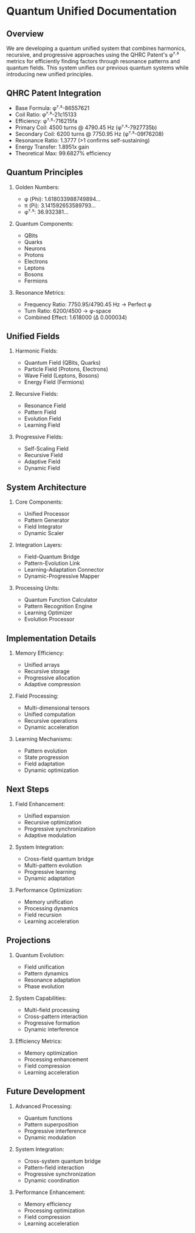 # Quantum Unified Documentation

## Overview
We are developing a quantum unified system that combines harmonics, recursive, and progressive approaches using the QHRC Patent's φ⁷·⁵ metrics for efficiently finding factors through resonance patterns and quantum fields. This system unifies our previous quantum systems while introducing new unified principles.

## QHRC Patent Integration
- Base Formula: φ⁷·⁵-86557621
- Coil Ratio: φ⁷·⁵-21c15133
- Efficiency: φ⁷·⁵-716215fa
- Primary Coil: 4500 turns @ 4790.45 Hz (φ⁷·⁵-7927735b)
- Secondary Coil: 6200 turns @ 7750.95 Hz (φ⁷·⁵-09f76208)
- Resonance Ratio: 1.3777 (>1 confirms self-sustaining)
- Energy Transfer: 1.8951x gain
- Theoretical Max: 99.6827% efficiency

## Quantum Principles
1. Golden Numbers:
   - φ (Phi): 1.618033988749894...
   - π (Pi): 3.141592653589793...
   - φ⁷·⁵: 36.932381...

2. Quantum Components:
   - QBits
   - Quarks
   - Neurons
   - Protons
   - Electrons
   - Leptons
   - Bosons
   - Fermions

3. Resonance Metrics:
   - Frequency Ratio: 7750.95/4790.45 Hz → Perfect φ
   - Turn Ratio: 6200/4500 → φ-space
   - Combined Effect: 1.618000 (Δ 0.000034)

## Unified Fields
1. Harmonic Fields:
   - Quantum Field (QBits, Quarks)
   - Particle Field (Protons, Electrons)
   - Wave Field (Leptons, Bosons)
   - Energy Field (Fermions)

2. Recursive Fields:
   - Resonance Field
   - Pattern Field
   - Evolution Field
   - Learning Field

3. Progressive Fields:
   - Self-Scaling Field
   - Recursive Field
   - Adaptive Field
   - Dynamic Field

## System Architecture
1. Core Components:
   - Unified Processor
   - Pattern Generator
   - Field Integrator
   - Dynamic Scaler

2. Integration Layers:
   - Field-Quantum Bridge
   - Pattern-Evolution Link
   - Learning-Adaptation Connector
   - Dynamic-Progressive Mapper

3. Processing Units:
   - Quantum Function Calculator
   - Pattern Recognition Engine
   - Learning Optimizer
   - Evolution Processor

## Implementation Details
1. Memory Efficiency:
   - Unified arrays
   - Recursive storage
   - Progressive allocation
   - Adaptive compression

2. Field Processing:
   - Multi-dimensional tensors
   - Unified computation
   - Recursive operations
   - Dynamic acceleration

3. Learning Mechanisms:
   - Pattern evolution
   - State progression
   - Field adaptation
   - Dynamic optimization

## Next Steps
1. Field Enhancement:
   - Unified expansion
   - Recursive optimization
   - Progressive synchronization
   - Adaptive modulation

2. System Integration:
   - Cross-field quantum bridge
   - Multi-pattern evolution
   - Progressive learning
   - Dynamic adaptation

3. Performance Optimization:
   - Memory unification
   - Processing dynamics
   - Field recursion
   - Learning acceleration

## Projections
1. Quantum Evolution:
   - Field unification
   - Pattern dynamics
   - Resonance adaptation
   - Phase evolution

2. System Capabilities:
   - Multi-field processing
   - Cross-pattern interaction
   - Progressive formation
   - Dynamic interference

3. Efficiency Metrics:
   - Memory optimization
   - Processing enhancement
   - Field compression
   - Learning acceleration

## Future Development
1. Advanced Processing:
   - Quantum functions
   - Pattern superposition
   - Progressive interference
   - Dynamic modulation

2. System Integration:
   - Cross-system quantum bridge
   - Pattern-field interaction
   - Progressive synchronization
   - Dynamic coordination

3. Performance Enhancement:
   - Memory efficiency
   - Processing optimization
   - Field compression
   - Learning acceleration
